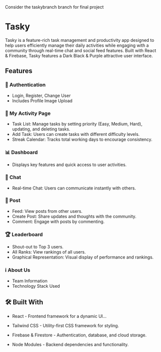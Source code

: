 Consider the taskybranch branch for final project

# Tasky

Tasky is a feature-rich task management and productivity app designed to help users efficiently manage their daily activities while engaging with a community through real-time chat and social feed features. Built with React & Firebase, Tasky features a Dark Black & Purple attractive user interface.

## Features

### 🔑 Authentication

- Login, Register, Change User
- Includes Profile Image Upload

### 📌 My Activity Page

- Task List: Manage tasks by setting priority (Easy, Medium, Hard), updating, and deleting tasks.
- Add Task: Users can create tasks with different difficulty levels.
- Streak Calendar: Tracks total working days to encourage consistency.

### 📊 Dashboard

- Displays key features and quick access to user activities.

### 💬 Chat

- Real-time Chat: Users can communicate instantly with others.

### 📢 Post

- Feed: View posts from other users.
- Create Post: Share updates and thoughts with the community.
- Comment: Engage with posts by commenting.

### 🏆 Leaderboard

- Shout-out to Top 3 users.
- All Ranks: View rankings of all users.
- Graphical Representation: Visual display of performance and rankings.

### ℹ️ About Us

- Team Information
- Technology Stack Used

## 🛠️ Built With

- React - Frontend framework for a dynamic UI...
  
  
- Tailwind CSS - Utility-first CSS framework for styling.
  
- Firebase & Firestore - Authentication, database, and cloud storage.
  
- Node Modules - Backend dependencies and functionality.
